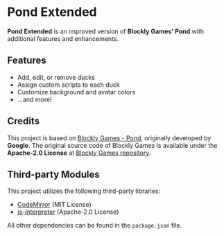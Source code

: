 # Pond Extended

**Pond Extended** is an improved version of **Blockly Games' Pond** with additional features and enhancements.

## Features

- Add, edit, or remove ducks
- Assign custom scripts to each duck
- Customize background and avatar colors
- ...and more!

## Credits

This project is based on [Blockly Games - Pond](https://blockly.games), originally developed by **Google**.
The original source code of Blockly Games is available under the **Apache-2.0 License** at [Blockly Games repository](https://github.com/google/blockly-games).

## Third-party Modules

This project utilizes the following third-party libraries:

- [CodeMirror](https://codemirror.net/) (MIT License)
- [js-interpreter](https://github.com/NeilFraser/JS-Interpreter) (Apache-2.0 License)

All other dependencies can be found in the `package.json` file.